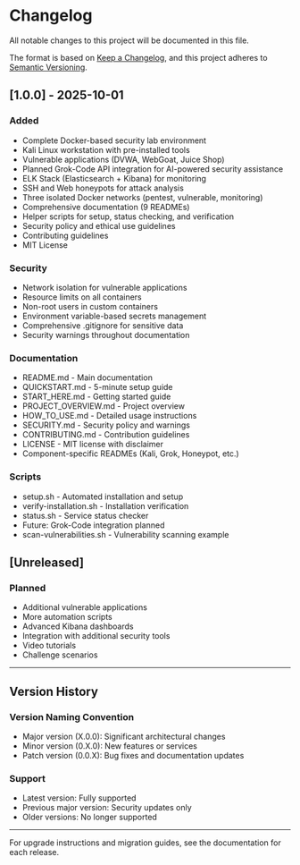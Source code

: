 # Changelog

All notable changes to this project will be documented in this file.

The format is based on [Keep a Changelog](https://keepachangelog.com/en/1.0.0/),
and this project adheres to [Semantic Versioning](https://semver.org/spec/v2.0.0.html).

## [1.0.0] - 2025-10-01

### Added
- Complete Docker-based security lab environment
- Kali Linux workstation with pre-installed tools
- Vulnerable applications (DVWA, WebGoat, Juice Shop)
- Planned Grok-Code API integration for AI-powered security assistance
- ELK Stack (Elasticsearch + Kibana) for monitoring
- SSH and Web honeypots for attack analysis
- Three isolated Docker networks (pentest, vulnerable, monitoring)
- Comprehensive documentation (9 READMEs)
- Helper scripts for setup, status checking, and verification
- Security policy and ethical use guidelines
- Contributing guidelines
- MIT License

### Security
- Network isolation for vulnerable applications
- Resource limits on all containers
- Non-root users in custom containers
- Environment variable-based secrets management
- Comprehensive .gitignore for sensitive data
- Security warnings throughout documentation

### Documentation
- README.md - Main documentation
- QUICKSTART.md - 5-minute setup guide
- START_HERE.md - Getting started guide
- PROJECT_OVERVIEW.md - Project overview
- HOW_TO_USE.md - Detailed usage instructions
- SECURITY.md - Security policy and warnings
- CONTRIBUTING.md - Contribution guidelines
- LICENSE - MIT license with disclaimer
- Component-specific READMEs (Kali, Grok, Honeypot, etc.)

### Scripts
- setup.sh - Automated installation and setup
- verify-installation.sh - Installation verification
- status.sh - Service status checker
- Future: Grok-Code integration planned
- scan-vulnerabilities.sh - Vulnerability scanning example

## [Unreleased]

### Planned
- Additional vulnerable applications
- More automation scripts
- Advanced Kibana dashboards
- Integration with additional security tools
- Video tutorials
- Challenge scenarios

---

## Version History

### Version Naming Convention
- Major version (X.0.0): Significant architectural changes
- Minor version (0.X.0): New features or services
- Patch version (0.0.X): Bug fixes and documentation updates

### Support
- Latest version: Fully supported
- Previous major version: Security updates only
- Older versions: No longer supported

---

For upgrade instructions and migration guides, see the documentation for each release.

